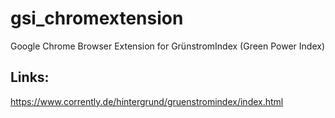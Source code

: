 # gsi_chromextension
Google Chrome Browser Extension for GrünstromIndex (Green Power Index)

## Links:
https://www.corrently.de/hintergrund/gruenstromindex/index.html
